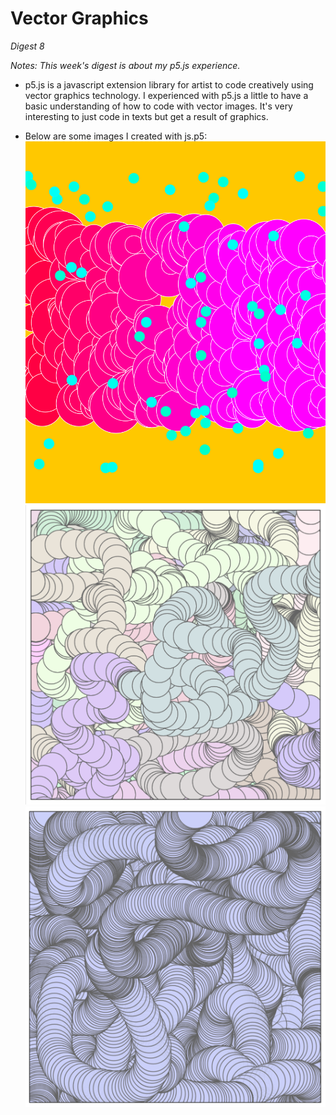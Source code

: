 # Vector Graphics
*Digest 8*

*Notes: This week's digest is about my p5.js experience.*
- p5.js is a javascript extension library for artist to code creatively using vector graphics technology. I experienced with p5.js a little to have a basic understanding of how to code with vector images. It's very interesting to just code in texts but get a result of graphics.

- Below are some images I created with js.p5:
![1](images/1.png)
![2](images/2.png)
![3](images/3.png)
